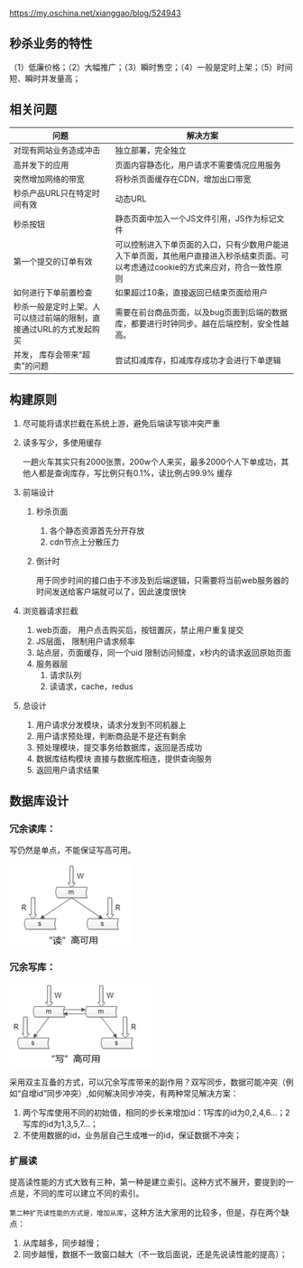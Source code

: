https://my.oschina.net/xianggao/blog/524943

## 秒杀业务的特性

（1）低廉价格；（2）大幅推广；（3）瞬时售空；（4）一般是定时上架；（5）时间短、瞬时并发量高；

## 相关问题

| 问题                                                         | 解决方案                                                     |
| ------------------------------------------------------------ | ------------------------------------------------------------ |
| 对现有网站业务造成冲击                                       | 独立部署，完全独立                                           |
| 高并发下的应用                                               | 页面内容静态化，用户请求不需要情况应用服务                   |
| 突然增加网络的带宽                                           | 将秒杀页面缓存在CDN，增加出口带宽                            |
| 秒杀产品URL只在特定时间有效                                  | 动态URL                                                      |
| 秒杀按钮                                                     | 静态页面中加入一个JS文件引用，JS作为标记文件                 |
| 第一个提交的订单有效                                         | 可以控制进入下单页面的入口，只有少数用户能进入下单页面，其他用户直接进入秒杀结束页面。可以考虑通过cookie的方式来应对，符合一致性原则 |
| 如何进行下单前置检查                                         | 如果超过10条，直接返回已结束页面给用户                       |
| 秒杀一般是定时上架。人可以绕过前端的限制，直接通过URL的方式发起购买 | 需要在前台商品页面，以及bug页面到后端的数据库，都要进行时钟同步。越在后端控制，安全性越高。 |
| 并发， 库存会带来“超卖”的问题                                | 尝试扣减库存，扣减库存成功才会进行下单逻辑                   |

## 构建原则

1. 尽可能将请求拦截在系统上游，避免后端读写锁冲突严重

2. 读多写少，多使用缓存

   一趟火车其实只有2000张票，200w个人来买，最多2000个人下单成功，其他人都是查询库存，写比例只有0.1%，读比例占99.9% 缓存

3. 前端设计

   1. 秒杀页面

      1. 各个静态资源首先分开存放
      2. cdn节点上分散压力

   2. 倒计时

      用于同步时间的接口由于不涉及到后端逻辑，只需要将当前web服务器的时间发送给客户端就可以了，因此速度很快

4. 浏览器请求拦截

   1. web页面， 用户点击购买后，按钮置灰，禁止用户重复提交
   2. JS层面， 限制用户请求频率
   3. 站点层，页面缓存，同一个uid 限制访问频度，x秒内的请求返回原始页面
   4. 服务器层
      1. 请求队列
      2. 读请求，cache，redus

5. 总设计

   1. 用户请求分发模块，请求分发到不同机器上
   2. 用户请求预处理，判断商品是不是还有剩余
   3. 预处理模块，提交事务给数据库，返回是否成功
   4. 数据库结构模块 直接与数据库相连，提供查询服务
   5. 返回用户请求结果

## 数据库设计

### 冗余读库：

写仍然是单点，不能保证写高可用。

![输入图片说明](../img/冗余读库.png)



### 冗余写库：

![输入图片说明](../img/写高可用.png)

采用双主互备的方式，可以冗余写库带来的副作用？双写同步，数据可能冲突（例如“自增id”同步冲突）,如何解决同步冲突，有两种常见解决方案：

1. 两个写库使用不同的初始值，相同的步长来增加id：1写库的id为0,2,4,6...；2写库的id为1,3,5,7...；
2. 不使用数据的id，业务层自己生成唯一的id，保证数据不冲突；

### 扩展读

提高读性能的方式大致有三种，第一种是建立索引。这种方式不展开，要提到的一点是，不同的库可以建立不同的索引。

`第二种扩充读性能的方式是，增加从库`，这种方法大家用的比较多，但是，存在两个缺点：

1. 从库越多，同步越慢；
2. 同步越慢，数据不一致窗口越大（不一致后面说，还是先说读性能的提高）；

